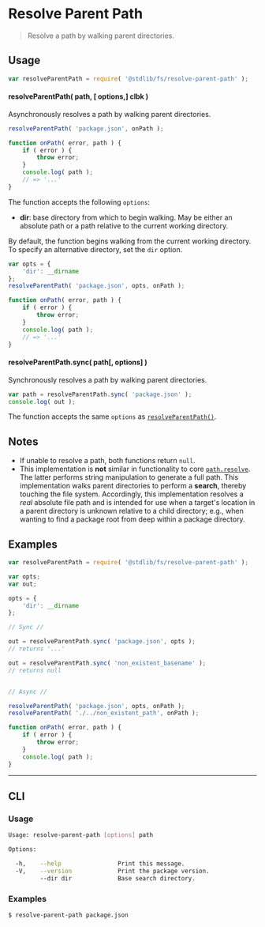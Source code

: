 # Resolve Parent Path

> Resolve a path by walking parent directories.


<section class="usage">

## Usage

``` javascript
var resolveParentPath = require( '@stdlib/fs/resolve-parent-path' );
```

<a name="resolve-parent-path"></a>

#### resolveParentPath( path, \[ options,\] clbk )

Asynchronously resolves a path by walking parent directories.

``` javascript
resolveParentPath( 'package.json', onPath );

function onPath( error, path ) {
    if ( error ) {
        throw error;
    }
    console.log( path );
    // => '...'
}
```

The function accepts the following `options`:

* __dir__: base directory from which to begin walking. May be either an absolute path or a path relative to the current working directory.

By default, the function begins walking from the current working directory. To specify an alternative directory, set the `dir` option.

``` javascript
var opts = {
    'dir': __dirname
};
resolveParentPath( 'package.json', opts, onPath );

function onPath( error, path ) {
    if ( error ) {
        throw error;
    }
    console.log( path );
    // => '...'
}
```


#### resolveParentPath.sync( path\[, options\] )

Synchronously resolves a path by walking parent directories.

``` javascript
var path = resolveParentPath.sync( 'package.json' );
console.log( out );
```

The function accepts the same `options` as [`resolveParentPath()`](#resolve-parent-path).

</section>

<!-- /.usage -->


<section class="notes">

## Notes

* If unable to resolve a path, both functions return `null`.
* This implementation is __not__ similar in functionality to core [`path.resolve`][node-core-path-resolve]. The latter performs string manipulation to generate a full path. This implementation walks parent directories to perform a __search__, thereby touching the file system. Accordingly, this implementation resolves a *real* absolute file path and is intended for use when a target's location in a parent directory is unknown relative to a child directory; e.g., when wanting to find a package root from deep within a package directory. 

</section>

<!-- /.notes -->


<section class="examples">

## Examples

``` javascript
var resolveParentPath = require( '@stdlib/fs/resolve-parent-path' );

var opts;
var out;

opts = {
    'dir': __dirname
};

// Sync //

out = resolveParentPath.sync( 'package.json', opts );
// returns '...'

out = resolveParentPath.sync( 'non_existent_basename' );
// returns null


// Async //

resolveParentPath( 'package.json', opts, onPath );
resolveParentPath( './../non_existent_path', onPath );

function onPath( error, path ) {
    if ( error ) {
        throw error;
    }
    console.log( path );
}
```

</section>

<!-- /.examples -->


---

<section class="cli">

## CLI

<section class="usage">

### Usage

``` bash
Usage: resolve-parent-path [options] path

Options:

  -h,    --help                Print this message.
  -V,    --version             Print the package version.
         --dir dir             Base search directory.
```

</section>

<!-- /.usage -->


<section class="examples">

### Examples

``` bash
$ resolve-parent-path package.json
```

</section>

<!-- /.examples -->

</section>

<!-- /.cli -->


<section class="links">

[node-core-path-resolve]: https://nodejs.org/api/path.html#path_path_resolve_paths

</section>

<!-- /.links -->
